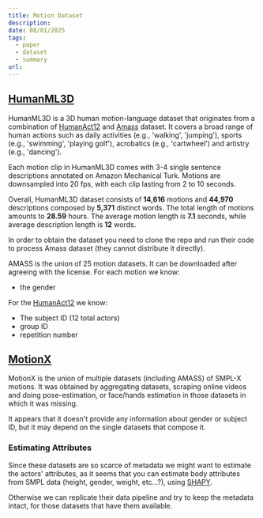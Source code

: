 ```yaml
---
title: Motion Dataset
description: 
date: 08/01/2025
tags:
  - paper
  - dataset
  - summary
url:
---
```

## [HumanML3D]()
HumanML3D is a 3D human motion-language dataset that originates from a combination of [HumanAct12](https://github.com/EricGuo5513/action-to-motion) and [Amass](https://github.com/nghorbani/amass/tree/master) dataset. It covers a broad range of human actions such as daily activities (e.g., 'walking', 'jumping'), sports (e.g., 'swimming', 'playing golf'), acrobatics (e.g., 'cartwheel') and artistry (e.g., 'dancing').

Each motion clip in HumanML3D comes with 3-4 single sentence descriptions annotated on Amazon Mechanical Turk. Motions are downsampled into 20 fps, with each clip lasting from 2 to 10 seconds.

Overall, HumanML3D dataset consists of **14,616** motions and **44,970** descriptions composed by **5,371** distinct words. The total length of motions amounts to **28.59** hours. The average motion length is **7.1** seconds, while average description length is **12** words.

In order to obtain the dataset you need to clone the repo and run their code to process Amass dataset (they cannot distribute it directly).

AMASS is the union of 25 motion datasets. It can be downloaded after agreeing with the license. For each motion we know:
- the gender

For the [HumanAct12](https://drive.google.com/drive/folders/1TBY2x-gD6f3yzQ0WNmXP2-be3xu3qDkV) we know:
- The subject ID (12 total actors)
- group ID
- repetition number 

## [MotionX](https://motion-x-dataset.github.io/)
MotionX is the union of multiple datasets (including AMASS) of SMPL-X motions. It was obtained by aggregating datasets, scraping online videos and doing pose-estimation, or face/hands estimation in those datasets in which it was missing.

It appears that it doesn't provide any information about gender or subject ID, but it may depend on the single datasets that compose it. 


### Estimating Attributes
Since these datasets are so scarce of metadata we might want to estimate the actors' attributes, as it seems that you can estimate body attributes from SMPL data (height, gender, weight, etc...?), using [SHAPY](https://shapy.is.tue.mpg.de/).

Otherwise we can replicate their data pipeline and try to keep the metadata intact, for those datasets that have them available.

